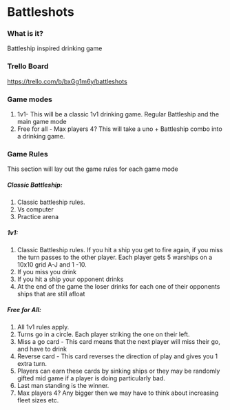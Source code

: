 # Battleshots

### What is it?
Battleship inspired drinking game

### Trello Board
https://trello.com/b/bxGg1m6y/battleshots

### Game modes
1. 1v1- This will be  a classic 1v1 drinking game. Regular Battleship and the main game mode
1. Free for all - Max players 4? This will take a uno + Battleship combo into a drinking game.

### Game Rules
This section will lay out the game rules for each game mode

##### Classic Battleship:
1. Classic battleship rules.
1. Vs computer
1. Practice arena

##### 1v1:
1. Classic Battleship rules. If you hit a ship you get to fire again, if you miss the turn passes to the other player. Each player gets 5 warships on a 10x10 grid A-J and 1 -10.
1. If you miss you drink
1. If you hit a ship your opponent drinks
1. At the end of the game the loser drinks for each one of their opponents ships that are still afloat

##### Free for All:
1. All 1v1 rules apply.
1. Turns go in a circle. Each player striking the one on their left. 
1. Miss a go card - This card means that the next player will miss their go, and have to drink
1. Reverse card - This card reverses the direction of play and gives you 1 extra turn.
1. Players can earn these cards by sinking ships or they may be randomly gifted mid game if a player is doing particularly bad.
1. Last man standing is the winner. 
1. Max players 4? Any bigger then we may have to think about increasing fleet sizes etc.

